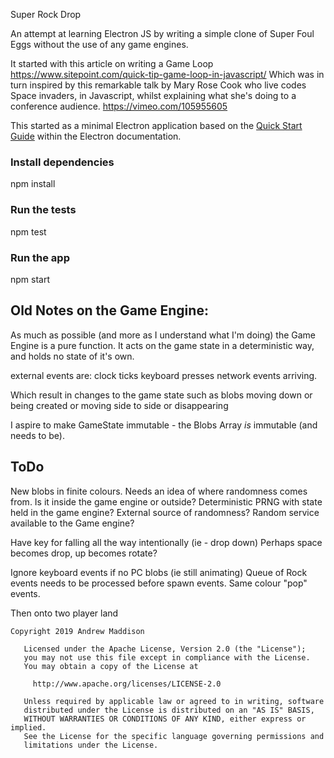 Super Rock Drop

An attempt at learning Electron JS by writing a simple clone of Super Foul Eggs without the use of any game engines.

It started with this article on writing a Game Loop https://www.sitepoint.com/quick-tip-game-loop-in-javascript/
Which was in turn inspired by this remarkable talk by Mary Rose Cook who live codes Space invaders, in Javascript, whilst explaining what she's doing to a conference audience. https://vimeo.com/105955605

This started as a minimal Electron application based on the [Quick Start Guide](https://electronjs.org/docs/tutorial/quick-start) within the Electron documentation.

### Install dependencies
npm install
### Run the tests
npm test
### Run the app
npm start


## Old Notes on the Game Engine:

As much as possible (and more as I understand what I'm doing) the Game Engine is a pure function.
It acts on the game state in a deterministic way, and holds no state of it's own.

external events are:
    clock ticks
    keyboard presses
    network events arriving.

Which result in changes to the game state
    such as blobs moving down
    or being created
    or moving side to side
    or disappearing

I aspire to make GameState immutable - the Blobs Array _is_ immutable (and needs to be).

## ToDo
New blobs in finite colours.
    Needs an idea of where randomness comes from.
    Is it inside the game engine or outside?
        Deterministic PRNG with state held in the game engine?
        External source of randomness?
        Random service available to the Game engine?

Have key for falling all the way intentionally (ie - drop down)
Perhaps space becomes drop, up becomes rotate?
    
Ignore keyboard events if no PC blobs (ie still animating)
Queue of Rock events needs to be processed before spawn events.
Same colour "pop" events.

Then onto two player land

```
Copyright 2019 Andrew Maddison

   Licensed under the Apache License, Version 2.0 (the "License");
   you may not use this file except in compliance with the License.
   You may obtain a copy of the License at

     http://www.apache.org/licenses/LICENSE-2.0

   Unless required by applicable law or agreed to in writing, software
   distributed under the License is distributed on an "AS IS" BASIS,
   WITHOUT WARRANTIES OR CONDITIONS OF ANY KIND, either express or implied.
   See the License for the specific language governing permissions and
   limitations under the License.

```